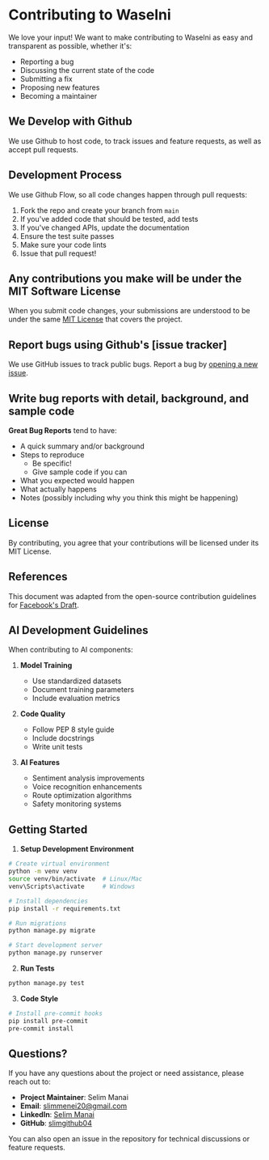 # Contributing to Waselni

We love your input! We want to make contributing to Waselni as easy and transparent as possible, whether it's:

- Reporting a bug
- Discussing the current state of the code
- Submitting a fix
- Proposing new features
- Becoming a maintainer

## We Develop with Github
We use Github to host code, to track issues and feature requests, as well as accept pull requests.

## Development Process
We use Github Flow, so all code changes happen through pull requests:

1. Fork the repo and create your branch from `main`
2. If you've added code that should be tested, add tests
3. If you've changed APIs, update the documentation
4. Ensure the test suite passes
5. Make sure your code lints
6. Issue that pull request!

## Any contributions you make will be under the MIT Software License
When you submit code changes, your submissions are understood to be under the same [MIT License](LICENSE) that covers the project.

## Report bugs using Github's [issue tracker]
We use GitHub issues to track public bugs. Report a bug by [opening a new issue]().

## Write bug reports with detail, background, and sample code

**Great Bug Reports** tend to have:

- A quick summary and/or background
- Steps to reproduce
  - Be specific!
  - Give sample code if you can
- What you expected would happen
- What actually happens
- Notes (possibly including why you think this might be happening)

## License
By contributing, you agree that your contributions will be licensed under its MIT License.

## References
This document was adapted from the open-source contribution guidelines for [Facebook's Draft](https://github.com/facebook/draft-js/blob/master/CONTRIBUTING.md).

## AI Development Guidelines

When contributing to AI components:

1. **Model Training**
   - Use standardized datasets
   - Document training parameters
   - Include evaluation metrics

2. **Code Quality**
   - Follow PEP 8 style guide
   - Include docstrings
   - Write unit tests

3. **AI Features**
   - Sentiment analysis improvements
   - Voice recognition enhancements
   - Route optimization algorithms
   - Safety monitoring systems

## Getting Started

1. **Setup Development Environment**
```bash
# Create virtual environment
python -m venv venv
source venv/bin/activate  # Linux/Mac
venv\Scripts\activate     # Windows

# Install dependencies
pip install -r requirements.txt

# Run migrations
python manage.py migrate

# Start development server
python manage.py runserver
```

2. **Run Tests**
```bash
python manage.py test
```

3. **Code Style**
```bash
# Install pre-commit hooks
pip install pre-commit
pre-commit install
```

## Questions?
If you have any questions about the project or need assistance, please reach out to:

- **Project Maintainer**: Selim Manai
- **Email**: slimmenei20@gmail.com
- **LinkedIn**: [Selim Manai](https://www.linkedin.com/in/selim-manai-186a4932a/)
- **GitHub**: [slimgithub04](https://github.com/slimgithub04)

You can also open an issue in the repository for technical discussions or feature requests.